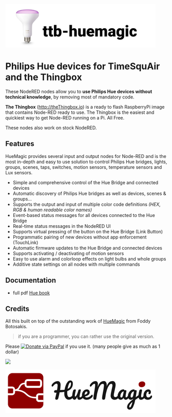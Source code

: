 ![ ](logo.png)

# Philips Hue devices for TimeSquAir and the Thingbox

These NodeRED nodes allow you to **use Philips Hue devices without technical knowledge**, by removing most of mandatory code.

**The Thingbox** (http://theThingbox.io) is a ready to flash RaspberryPi image that contains Node-RED ready to use.
The Thingbox is the easiest and quickiest way to get Node-RED running on a Pi. All Free.

These nodes also work on stock NodeRED.


Features
-------

HueMagic provides several input and output nodes for Node-RED and is the most in-depth and easy to use solution to control Philips Hue bridges, lights, groups, scenes, taps, switches, motion sensors, temperature sensors and Lux sensors.

* Simple and comprehensive control of the Hue Bridge and connected devices
* Automatic discovery of Philips Hue bridges as well as devices, scenes & groups…
* Supports the output and input of multiple color code definitions *(HEX, RGB & human readable color names)*
* Event-based status messages for all devices connected to the Hue Bridge
* Real-time status messages in the NodeRED UI
* Supports virtual pressing of the button on the Hue Bridge (Link Button)
* Programmatic pairing of new devices without app enforcement (TouchLink)
* Automatic firmware updates to the Hue Bridge and connected devices
* Supports activating / deactivating of motion sensors
* Easy to use alarm and colorloop effects on light bulbs and whole groups
* Additive state settings on all nodes with multiple commands

Documentation
-------------

- full pdf [Hue book](http://thethingbox.io/docs/Hue-Book.pdf)


Credits
-------

All this built on top of the outstanding work of [HueMagic](https://github.com/Foddy/node-red-contrib-huemagic/blob/master/README.md) from Foddy Botosakis.

> if you are a programmer, you can rather use the original version.

Please [![Donate via PayPal](https://img.shields.io/badge/Donate-PayPal-blue.svg?style=flat-square)](https://www.paypal.com/donate/?token=JsdlfFFMhphJ2YAKlkYeqPAltOJJtG0Z5SI9Es8tbrvKdSm349vOoxatDtyMkSKVPF-CZG&locale.x=EN&Z3JncnB0=) if you use it. (many people give as much as 1 dollar)

![](http://chart.apis.google.com/chart?chs=100x100&cht=qr&chld=L|0&chl=https://www.paypal.com/donate/?token=JsdlfFFMhphJ2YAKlkYeqPAltOJJtG0Z5SI9Es8tbrvKdSm349vOoxatDtyMkSKVPF-CZG&locale.x=EN&Z3JncnB0=)

![ ](huemagiclogo.png)